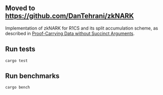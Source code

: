 ## Moved to https://github.com/DanTehrani/zkNARK








Implementation of zkNARK for R1CS and its split accumulation scheme,
as described in [Proof-Carrying Data without Succinct Arguments](https://eprint.iacr.org/2020/1618.pdf).


## Run tests
```
cargo test
```

## Run benchmarks
```
cargo bench
```
